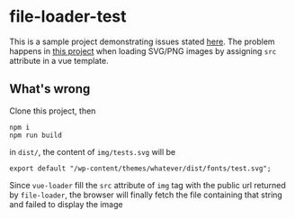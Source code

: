 # file-loader-test

This is a sample project demonstrating issues stated [here](https://github.com/webpack-contrib/file-loader/issues/336).
The problem happens in [this project](https://github.com/EvanAgee/vuejs-wordpress-theme-starter) when loading SVG/PNG images by assigning `src` attribute in a vue template.

## What's wrong

Clone this project, then

```
npm i
npm run build
```

in `dist/`, the content of `img/tests.svg` will be

```
export default "/wp-content/themes/whatever/dist/fonts/test.svg";
```

Since `vue-loader` fill the `src` attribute of `img` tag with the public url returned by `file-loader`, 
the browser will finally fetch the file containing that string and failed to display the image
